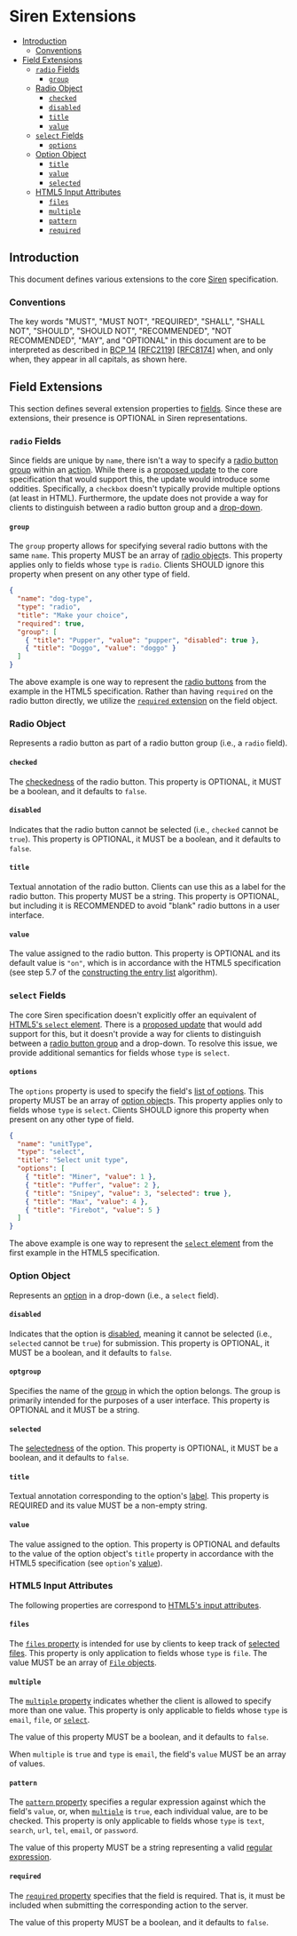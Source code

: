 # Siren Extensions

* [Introduction](#introduction)
  * [Conventions](#conventions)
* [Field Extensions](#field-extensions)
  * [`radio` Fields](#radio-fields)
    * [`group`](#group)
  * [Radio Object](#radio-object)
    * [`checked`](#checked)
    * [`disabled`](#disabled)
    * [`title`](#title)
    * [`value`](#value)
  * [`select` Fields](#select-fields)
    * [`options`](#options)
  * [Option Object](#option-object)
    * [`title`](#title-1)
    * [`value`](#value-1)
    * [`selected`](#selected)
  * [HTML5 Input Attributes](#html5-input-attributes)
    * [`files`](#files)
    * [`multiple`](#multiple)
    * [`pattern`](#pattern)
    * [`required`](#required)

## Introduction

This document defines various extensions to the core [Siren] specification.

[Siren]: https://github.com/kevinswiber/siren

### Conventions

The key words "MUST", "MUST NOT", "REQUIRED", "SHALL", "SHALL NOT", "SHOULD",
"SHOULD NOT", "RECOMMENDED", "NOT RECOMMENDED", "MAY", and "OPTIONAL" in this
document are to be interpreted as described in [BCP 14] [[RFC2119]] [[RFC8174]]
when, and only when, they appear in all capitals, as shown here.

[BCP 14]: https://tools.ietf.org/html/bcp14
[RFC2119]: https://tools.ietf.org/html/rfc2119
[RFC8174]: https://tools.ietf.org/html/rfc8174

## Field Extensions

This section defines several extension properties to [fields]. Since these are
extensions, their presence is OPTIONAL in Siren representations.

[fields]: https://github.com/kevinswiber/siren#fields-1

### `radio` Fields

Since fields are unique by `name`, there isn't a way to specify a
[radio button group][rbg] within an [action]. While there is a
[proposed update][pr69] to the core specification that would support this, the
update would introduce some oddities. Specifically, a `checkbox` doesn't
typically provide multiple options (at least in HTML). Furthermore, the update
does not provide a way for clients to distinguish between a radio button group
and a [drop-down](#select-fields).

[action]: https://github.com/kevinswiber/siren#actions-1
[pr69]: https://github.com/kevinswiber/siren/pull/69
[rbg]: https://html.spec.whatwg.org/multipage/input.html#radio-button-group

#### `group`

The `group` property allows for specifying several radio buttons with the same
`name`.
This property MUST be an array of [radio object](#radio-object)s.
This property applies only to fields whose `type` is `radio`.
Clients SHOULD ignore this property when present on any other type of field.

```json
{
  "name": "dog-type",
  "type": "radio",
  "title": "Make your choice",
  "required": true,
  "group": [
    { "title": "Pupper", "value": "pupper", "disabled": true },
    { "title": "Doggo", "value": "doggo" }
  ]
}
```

The above example is one way to represent the [radio buttons][rb] from the
example in the HTML5 specification.
Rather than having `required` on the radio button directly, we utilize the
[`required` extension](#required) on the field object.

[rb]: https://html.spec.whatwg.org/multipage/input.html#radio-button-state-(type=radio)

### Radio Object

Represents a radio button as part of a radio button group (i.e., a `radio`
field).

#### `checked`

The [checkedness] of the radio button.
This property is OPTIONAL, it MUST be a boolean, and it defaults to `false`.

[checkedness]: https://html.spec.whatwg.org/multipage/form-control-infrastructure.html#concept-fe-checked

#### `disabled`

Indicates that the radio button cannot be selected (i.e., `checked` cannot be
`true`).
This property is OPTIONAL, it MUST be a boolean, and it defaults to `false`.

#### `title`

Textual annotation of the radio button.
Clients can use this as a label for the radio button.
This property MUST be a string.
This property is OPTIONAL, but including it is RECOMMENDED to avoid "blank"
radio buttons in a user interface.

#### `value`

The value assigned to the radio button.
This property is OPTIONAL and its default value is `"on"`, which is in
accordance with the HTML5 specification (see step 5.7 of the
[constructing the entry list][ctel] algorithm).

[ctel]: https://html.spec.whatwg.org/multipage/form-control-infrastructure.html#constructing-form-data-set

### `select` Fields

The core Siren specification doesn't explicitly offer an equivalent of
[HTML5's `select` element][select]. There is a [proposed update][pr69] that
would add support for this, but it doesn't provide a way for clients to
distinguish between a [radio button group](#radio-fields) and a drop-down.
To resolve this issue, we provide additional semantics for fields whose `type`
is `select`.

[select]: https://html.spec.whatwg.org/multipage/form-elements.html#the-select-element

#### `options`

The `options` property is used to specify the field's
[list of options][opt-list].
This property MUST be an array of [option object](#option-object)s.
This property applies only to fields whose `type` is `select`.
Clients SHOULD ignore this property when present on any other type of field.

[opt-list]: https://html.spec.whatwg.org/multipage/form-elements.html#concept-select-option-list

```json
{
  "name": "unitType",
  "type": "select",
  "title": "Select unit type",
  "options": [
    { "title": "Miner", "value": 1 },
    { "title": "Puffer", "value": 2 },
    { "title": "Snipey", "value": 3, "selected": true },
    { "title": "Max", "value": 4 },
    { "title": "Firebot", "value": 5 }
  ]
}
```

The above example is one way to represent the [`select` element][select] from
the first example in the HTML5 specification.

### Option Object

Represents an [option] in a drop-down (i.e., a `select` field).

[option]: https://html.spec.whatwg.org/multipage/form-elements.html#the-option-element

#### `disabled`

Indicates that the option is [disabled][opt-disabled], meaning it cannot be
selected (i.e., `selected` cannot be `true`) for submission.
This property is OPTIONAL, it MUST be a boolean, and it defaults to `false`.

[opt-disabled]: https://html.spec.whatwg.org/multipage/form-elements.html#concept-option-disabled

#### `optgroup`

Specifies the name of the [group][optgroup] in which the option belongs.
The group is primarily intended for the purposes of a user interface.
This property is OPTIONAL and it MUST be a string.

[optgroup]: https://html.spec.whatwg.org/multipage/form-elements.html#the-optgroup-element

#### `selected`

The [selectedness] of the option.
This property is OPTIONAL, it MUST be a boolean, and it defaults to `false`.

[selectedness]: https://html.spec.whatwg.org/multipage/form-elements.html#concept-option-selectedness

#### `title`

Textual annotation corresponding to the option's [label][opt-label].
This property is REQUIRED and its value MUST be a non-empty string.

[opt-label]: https://html.spec.whatwg.org/multipage/form-elements.html#concept-option-label

#### `value`

The value assigned to the option.
This property is OPTIONAL and defaults to the value of the option object's
`title` property in accordance with the HTML5 specification (see `option`'s
[value][opt-value]).

[opt-value]: https://html.spec.whatwg.org/multipage/form-elements.html#concept-option-value

### HTML5 Input Attributes

The following properties are correspond to
[HTML5's input attributes][input-attrs].

[input-attrs]: https://html.spec.whatwg.org/multipage/input.html#input-type-attr-summary

#### `files`

The [`files` property][files] is intended for use by clients to keep track of
[selected files][selected-files]. This property is only application to fields
whose `type` is `file`. The value MUST be an array of [`File` objects][file].

[file]: https://w3c.github.io/FileAPI/#dfn-file
[files]: https://html.spec.whatwg.org/multipage/input.html#dom-input-files
[selected-files]: https://html.spec.whatwg.org/multipage/input.html#concept-input-type-file-selected

#### `multiple`

The [`multiple` property][multiple] indicates whether the client is allowed to
specify more than one value. This property is only applicable to fields whose
`type` is `email`, `file`, or [`select`](#select-fields).

[multiple]: https://html.spec.whatwg.org/multipage/input.html#attr-input-multiple

The value of this property MUST be a boolean, and it defaults to `false`.

When `multiple` is `true` and `type` is `email`, the field's `value` MUST be an
array of values.

#### `pattern`

The [`pattern` property][pattern] specifies a regular expression against which
the field's `value`, or, when [`multiple`](#multiple) is `true`, each individual
value, are to be checked. This property is only applicable to fields whose
`type` is `text`, `search`, `url`, `tel`, `email`, or `password`.

[pattern]: https://html.spec.whatwg.org/multipage/input.html#attr-input-pattern

The value of this property MUST be a string representing a valid
[regular expression][regexp].

[regexp]: https://tc39.es/ecma262/#prod-Pattern

#### `required`

The [`required` property][required] specifies that the field is required. That
is, it must be included when submitting the corresponding action to the server.

[required]: https://html.spec.whatwg.org/multipage/input.html#concept-input-required

The value of this property MUST be a boolean, and it defaults to `false`.

<!--
#### `accept`

#### `alt`?

#### `autocomplete`?

#### `checked`

#### `dirname`

#### `list`?

#### `max`

#### `maxlength`

#### `min`

#### `minlength`

#### `placeholder`

#### `readonly`

#### `size`

#### `src`?

#### `step`?
-->
